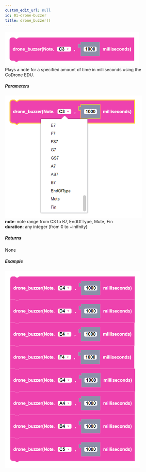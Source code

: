 ```yaml
---
custom_edit_url: null
id: 01-drone-buzzer
title: drone_buzzer()
---
```


![drone buzzer block image](drone_buzzer.PNG)<br />
Plays a note for a specified amount of time in milliseconds using the CoDrone EDU.

##### Parameters
![drone buzzer block image](drone_buzzer_params.PNG) <br />
**note**: note range from C3 to B7, EndOfType, Mute, Fin <br />
**duration**: any integer (from 0 to +inifnity)

##### Returns

None

##### Example

![drone buzzer example](drone_buzzer_example.PNG)
